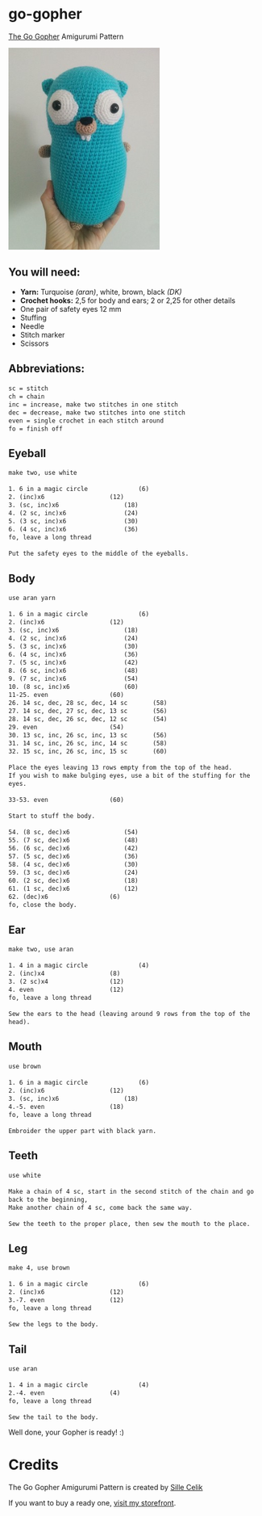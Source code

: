 # go-gopher
[The Go Gopher](https://blog.golang.org/gopher) Amigurumi Pattern

![The Go Gopher](/gopher_front_small.jpg)

## You will need:
* **Yarn:** Turquoise *(aran)*, white, brown, black *(DK)*
* **Crochet hooks:** 2,5 for body and ears; 2 or 2,25 for other details
* One pair of safety eyes 12 mm
* Stuffing
* Needle
* Stitch marker
* Scissors

## Abbreviations:
```
sc = stitch
ch = chain
inc = increase, make two stitches in one stitch
dec = decrease, make two stitches into one stitch
even = single crochet in each stitch around
fo = finish off
```

## Eyeball
```
make two, use white

1. 6 in a magic circle				(6)
2. (inc)x6					(12)
3. (sc, inc)x6					(18)
4. (2 sc, inc)x6				(24)
5. (3 sc, inc)x6				(30)
6. (4 sc, inc)x6				(36)
fo, leave a long thread

Put the safety eyes to the middle of the eyeballs.
```

## Body
```
use aran yarn

1. 6 in a magic circle				(6)
2. (inc)x6					(12)
3. (sc, inc)x6					(18)
4. (2 sc, inc)x6				(24)
5. (3 sc, inc)x6				(30)
6. (4 sc, inc)x6				(36)
7. (5 sc, inc)x6				(42)
8. (6 sc, inc)x6				(48)
9. (7 sc, inc)x6				(54)
10. (8 sc, inc)x6				(60)
11-25. even					(60)
26. 14 sc, dec, 28 sc, dec, 14 sc		(58)
27. 14 sc, dec, 27 sc, dec, 13 sc		(56)
28. 14 sc, dec, 26 sc, dec, 12 sc		(54)
29. even					(54)
30. 13 sc, inc, 26 sc, inc, 13 sc		(56)
31. 14 sc, inc, 26 sc, inc, 14 sc		(58)
32. 15 sc, inc, 26 sc, inc, 15 sc		(60)

Place the eyes leaving 13 rows empty from the top of the head. 
If you wish to make bulging eyes, use a bit of the stuffing for the eyes.

33-53. even					(60)

Start to stuff the body.

54. (8 sc, dec)x6				(54)
55. (7 sc, dec)x6				(48)
56. (6 sc, dec)x6				(42)
57. (5 sc, dec)x6				(36)
58. (4 sc, dec)x6				(30)
59. (3 sc, dec)x6				(24)
60. (2 sc, dec)x6				(18)
61. (1 sc, dec)x6				(12)
62. (dec)x6					(6)
fo, close the body.
```

## Ear
```
make two, use aran

1. 4 in a magic circle				(4)
2. (inc)x4					(8)
3. (2 sc)x4					(12)
4. even						(12)
fo, leave a long thread

Sew the ears to the head (leaving around 9 rows from the top of the head).
```

## Mouth
```
use brown

1. 6 in a magic circle				(6)
2. (inc)x6					(12)
3. (sc, inc)x6					(18)
4.-5. even					(18)
fo, leave a long thread

Embroider the upper part with black yarn.
```

## Teeth
```
use white

Make a chain of 4 sc, start in the second stitch of the chain and go back to the beginning, 
Make another chain of 4 sc, come back the same way. 

Sew the teeth to the proper place, then sew the mouth to the place.
```

## Leg
```
make 4, use brown

1. 6 in a magic circle				(6)
2. (inc)x6					(12)
3.-7. even					(12)
fo, leave a long thread

Sew the legs to the body.
```

## Tail
```
use aran

1. 4 in a magic circle				(4)
2.-4. even					(4)
fo, leave a long thread

Sew the tail to the body.
```

Well done, your Gopher is ready! :)

# Credits

The Go Gopher Amigurumi Pattern is created by [Sille Celik](https://www.instagram.com/sille_handicraft/)

If you want to buy a ready one, [visit my storefront](https://www.amazon.co.uk/handmade/sille).
